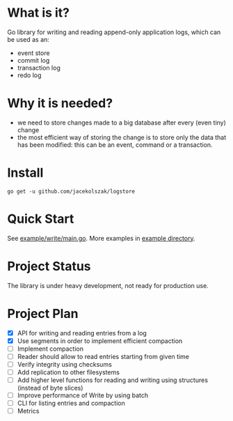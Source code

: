 # What is it?

Go library for writing and reading append-only application logs, which can be used as an:

* event store
* commit log
* transaction log
* redo log

# Why it is needed?

* we need to store changes made to a big database after every (even tiny) change
* the most efficient way of storing the change is to store only the data that has been modified:
  this can be an event, command or a transaction.

# Install

`go get -u github.com/jacekolszak/logstore`

# Quick Start

See [example/write/main.go](example/write/main.go). More examples in [example directory](example).

# Project Status

The library is under heavy development, not ready for production use.

# Project Plan

* [x] API for writing and reading entries from a log
* [x] Use segments in order to implement efficient compaction
* [ ] Implement compaction 
* [ ] Reader should allow to read entries starting from given time
* [ ] Verify integrity using checksums
* [ ] Add replication to other filesystems
* [ ] Add higher level functions for reading and writing using structures (instead of byte slices)  
* [ ] Improve performance of Write by using batch
* [ ] CLI for listing entries and compaction
* [ ] Metrics

